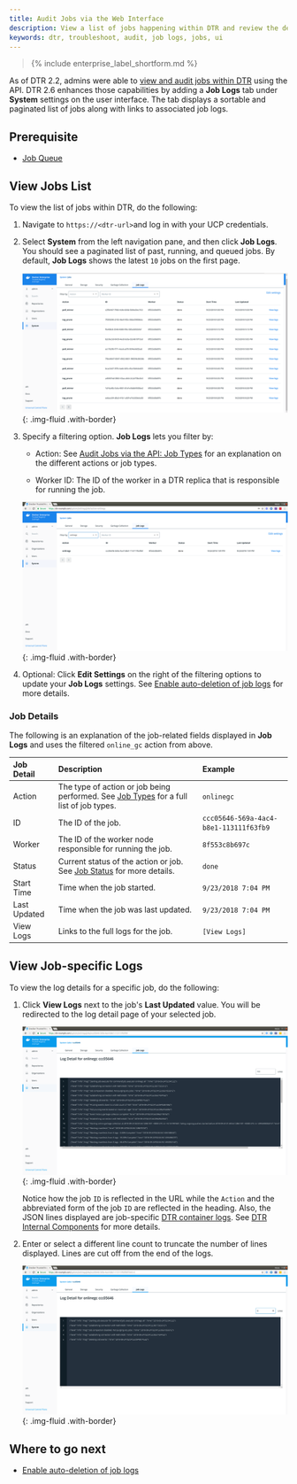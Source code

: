 ```yaml
---
title: Audit Jobs via the Web Interface
description: View a list of jobs happening within DTR and review the detailed logs for each job.
keywords: dtr, troubleshoot, audit, job logs, jobs, ui
---
```


>{% include enterprise_label_shortform.md %}

As of DTR 2.2, admins were able to [view and audit jobs within DTR](audit-jobs-via-api) using the API. DTR 2.6 enhances those capabilities by adding a **Job Logs** tab under **System** settings on the user interface. The tab displays a sortable and paginated list of jobs along with links to associated job logs. 

## Prerequisite
   * [Job Queue](job-queue.md)

## View Jobs List

To view the list of jobs within DTR, do the following:

1. Navigate to `https://<dtr-url>`and log in with your UCP credentials. 

2. Select **System** from the left navigation pane, and then click **Job Logs**. You should see a paginated list of past, running, and queued jobs. By default, **Job Logs** shows the latest `10` jobs on the first page.

    ![](../../images/view-job-logs-1.png){: .img-fluid .with-border}

 	
3. Specify a filtering option. **Job Logs** lets you filter by:

	* Action: See [Audit Jobs via the API: Job Types](job-queue/#job-types) for an explanation on the different actions or job types.

	* Worker ID: The ID of the worker in a DTR replica that is responsible for running the job.

    ![](../../images/view-job-logs-2.png){: .img-fluid .with-border}


4. Optional: Click **Edit Settings** on the right of the filtering options to update your **Job Logs** settings. See [Enable auto-deletion of job logs](auto-delete-job-logs) for more details.

### Job Details 
 
The following is an explanation of the job-related fields displayed in **Job Logs** and uses the filtered `online_gc` action from above.

| Job Detail          | Description                                        | Example |
|:----------------|:-------------------------------------------------|:--------|
| Action        |  The type of action or job being performed. See [Job Types](./job-queue/#job-types) for a full list of job types. | `onlinegc`
| ID  | The ID of the job. | `ccc05646-569a-4ac4-b8e1-113111f63fb9` |
| Worker        | The ID of the worker node responsible for running the job. | `8f553c8b697c`| 
| Status | Current status of the action or job. See [Job Status](./job-queue/#job-status) for more details.  | `done` |
| Start Time | Time when the job started. | `9/23/2018 7:04 PM` |
| Last Updated | Time when the job was last updated. | `9/23/2018 7:04 PM` |
| View Logs | Links to the full logs for the job.  | `[View Logs]` |  

## View Job-specific Logs

To view the log details for a specific job, do the following:

1. Click **View Logs** next to the job's **Last Updated** value. You will be redirected to the log detail page of your selected job.

    ![](../../images/view-job-logs-3.png){: .img-fluid .with-border}

    
    Notice how the job `ID` is reflected in the URL while the `Action` and the abbreviated form of the job `ID` are reflected in the heading. Also, the JSON lines displayed are job-specific [DTR container logs](https://success.docker.com/article/how-to-check-the-docker-trusted-registry-dtr-logs). See [DTR Internal Components](../../architecture/#dtr-internal-components) for more details.

2. Enter or select a different line count to truncate the number of lines displayed. Lines are cut off from the end of the logs.

    ![](../../images/view-job-logs-4.png){: .img-fluid .with-border}


## Where to go next

- [Enable auto-deletion of job logs](./auto-delete-job-logs.md)
